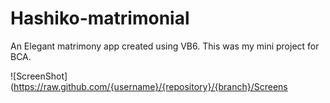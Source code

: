 # Hashiko-matrimonial

An Elegant matrimony app created using VB6. This was my mini project for BCA.

![ScreenShot](https://raw.github.com/{username}/{repository}/{branch}/Screens
